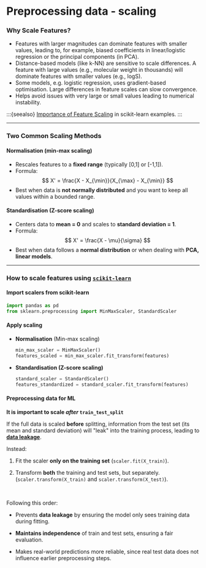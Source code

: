 # Preprocessing data - scaling

### Why Scale Features?
 
- Features with larger magnitudes can dominate features with smaller values, leading to, for example, biased coefficients in linear/logistic regression or the principal components (in PCA). 
- Distance-based models (like k-NN) are sensitive to scale differences. A feature with large values (e.g., molecular weight in thousands) will dominate features with smaller values (e.g., logS).   
- Some models, e.g. logistic regression, uses gradient-based optimisation. Large differences in feature scales can slow convergence.
- Helps avoid issues with very large or small values leading to numerical instability.

:::{seealso}
[Importance of Feature Scaling](https://scikit-learn.org/stable/auto_examples/preprocessing/plot_scaling_importance.html#sphx-glr-auto-examples-preprocessing-plot-scaling-importance-py) in scikit-learn examples.
:::

---

### Two Common Scaling Methods

#### Normalisation (min-max scaling)

- Rescales features to a **fixed range** (typically [0,1] or [-1,1]).  
- Formula:  
  $$
  X' = \frac{X - X_{\min}}{X_{\max} - X_{\min}}
  $$
- Best when data is **not normally distributed** and you want to keep all values within a bounded range.  


#### Standardisation (Z-score scaling)
- Centers data to **mean = 0** and scales to **standard deviation = 1**.  
- Formula:  
  $$
  X' = \frac{X - \mu}{\sigma}
  $$
- Best when data follows a **normal distribution** or when dealing with **PCA, linear models**.  


---

### How to scale features using [`scikit-learn`](https://scikit-learn.org/stable/modules/preprocessing.html#standardization-or-mean-removal-and-variance-scaling)

#### Import scalers from scikit-learn

```python
import pandas as pd
from sklearn.preprocessing import MinMaxScaler, StandardScaler
```

#### Apply scaling

- **Normalisation** (Min-max scaling)
  ```python
  min_max_scaler = MinMaxScaler()
  features_scaled = min_max_scaler.fit_transform(features)
  ```

- **Standardisation (Z-score scaling)**  
  ```python
  standard_scaler = StandardScaler()
  features_standardized = standard_scaler.fit_transform(features)
  ```

#### Preprocessing data for ML

**It is important to scale *after* `train_test_split`**

If the full data is scaled **before** splitting, information from the test set (its mean and standard deviation) will "leak" into the training process, leading to [**data leakage**](https://www.ibm.com/think/topics/data-leakage-machine-learning). 

Instead:
1. Fit the scaler **only on the training set** (`scaler.fit(X_train)`).  

2. Transform **both** the training and test sets, but separately.(`scaler.transform(X_train)` and `scaler.transform(X_test)`).  

</br>

Following this order:

- Prevents **data leakage** by ensuring the model only sees training data during fitting.  
 
- **Maintains independence** of train and test sets, ensuring a fair evaluation. 

- Makes real-world predictions more reliable, since real test data does not influence earlier preprocessing steps.


